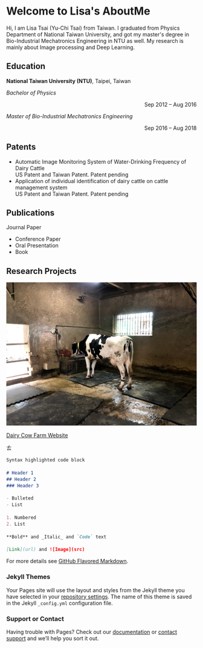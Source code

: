# Welcome to Lisa's AboutMe

Hi, I am Lisa Tsai (Yu-Chi Tsai) from Taiwan. I graduated from Physics Department of National Taiwan University, and got my master's degree in Bio-Industrial Mechatronics Engineering in NTU as well. My research is mainly about Image processing and Deep Learning.

## Education
**National Taiwan University (NTU)**, Taipei, Taiwan  

_Bachelor of Physics_ <p align="right">Sep 2012 – Aug 2016 </p>

_Master of Bio-Industrial Mechatronics Engineering_ <p align="right">Sep 2016 – Aug 2018</p>
 


## Patents
+ Automatic Image Monitoring System of Water-Drinking Frequency of Dairy Cattle  
  US Patent and Taiwan Patent. Patent pending
+ Application of individual identification of dairy cattle on cattle management system  
  US Patent and Taiwan Patent. Patent pending

## Publications
<span style="border-bottom:1px;">Journal Paper</span>
+ Conference Paper
+ Oral Presentation
+ Book


## Research Projects

![Image of Drinking Cow](/images/drinking_cow.jpg)  

[Dairy Cow Farm Website](http://140.112.94.128:15011/)  

ㄊ

```markdown
Syntax highlighted code block

# Header 1
## Header 2
### Header 3

- Bulleted
- List

1. Numbered
2. List

**Bold** and _Italic_ and `Code` text

[Link](url) and ![Image](src)
```

For more details see [GitHub Flavored Markdown](https://guides.github.com/features/mastering-markdown/).

### Jekyll Themes

Your Pages site will use the layout and styles from the Jekyll theme you have selected in your [repository settings](https://github.com/LisaTsai/AboutMe/settings). The name of this theme is saved in the Jekyll `_config.yml` configuration file.

### Support or Contact

Having trouble with Pages? Check out our [documentation](https://help.github.com/categories/github-pages-basics/) or [contact support](https://github.com/contact) and we’ll help you sort it out.
